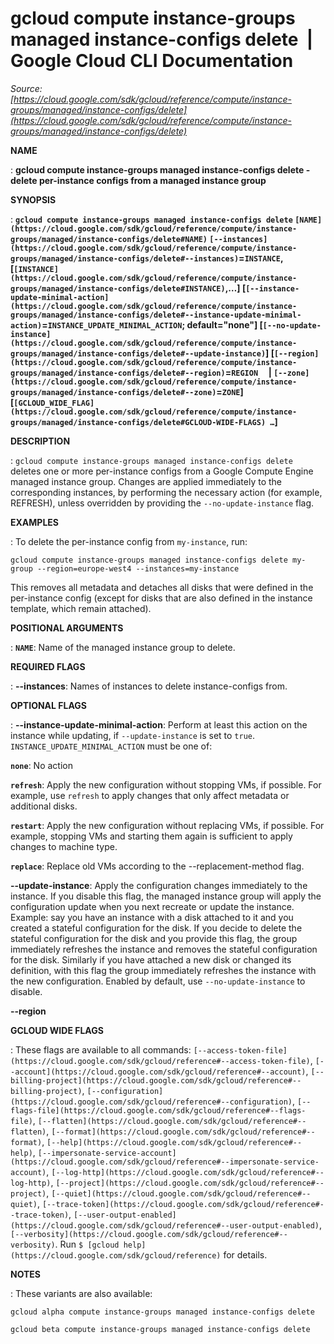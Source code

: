 # gcloud compute instance-groups managed instance-configs delete  |  Google Cloud CLI Documentation

*Source: [https://cloud.google.com/sdk/gcloud/reference/compute/instance-groups/managed/instance-configs/delete](https://cloud.google.com/sdk/gcloud/reference/compute/instance-groups/managed/instance-configs/delete)*

**NAME**

: **gcloud compute instance-groups managed instance-configs delete - delete per-instance configs from a managed instance group**

**SYNOPSIS**

: **`gcloud compute instance-groups managed instance-configs delete` `[NAME](https://cloud.google.com/sdk/gcloud/reference/compute/instance-groups/managed/instance-configs/delete#NAME)` `[--instances](https://cloud.google.com/sdk/gcloud/reference/compute/instance-groups/managed/instance-configs/delete#--instances)`=`INSTANCE`,[`[INSTANCE](https://cloud.google.com/sdk/gcloud/reference/compute/instance-groups/managed/instance-configs/delete#INSTANCE)`,…] [`[--instance-update-minimal-action](https://cloud.google.com/sdk/gcloud/reference/compute/instance-groups/managed/instance-configs/delete#--instance-update-minimal-action)`=`INSTANCE_UPDATE_MINIMAL_ACTION`; default="none"] [`[--no-update-instance](https://cloud.google.com/sdk/gcloud/reference/compute/instance-groups/managed/instance-configs/delete#--update-instance)`] [`[--region](https://cloud.google.com/sdk/gcloud/reference/compute/instance-groups/managed/instance-configs/delete#--region)`=`REGION`     | `[--zone](https://cloud.google.com/sdk/gcloud/reference/compute/instance-groups/managed/instance-configs/delete#--zone)`=`ZONE`] [`[GCLOUD_WIDE_FLAG](https://cloud.google.com/sdk/gcloud/reference/compute/instance-groups/managed/instance-configs/delete#GCLOUD-WIDE-FLAGS) …`]**

**DESCRIPTION**

: `gcloud compute instance-groups managed instance-configs delete`
deletes one or more per-instance configs from a Google Compute Engine managed
instance group.
Changes are applied immediately to the corresponding instances, by performing
the necessary action (for example, REFRESH), unless overridden by providing the
``--no-update-instance`` flag.

**EXAMPLES**

: To delete the per-instance config from
``my-instance``, run:

```
gcloud compute instance-groups managed instance-configs delete my-group --region=europe-west4 --instances=my-instance
```

This removes all metadata and detaches all disks that were defined in the
per-instance config (except for disks that are also defined in the instance
template, which remain attached).

**POSITIONAL ARGUMENTS**

: **`NAME`**:
Name of the managed instance group to delete.

**REQUIRED FLAGS**

: **--instances**:
Names of instances to delete instance-configs from.

**OPTIONAL FLAGS**

: **--instance-update-minimal-action**:
Perform at least this action on the instance while updating, if
`--update-instance` is set to `true`.
`INSTANCE_UPDATE_MINIMAL_ACTION` must be one of:

**`none`**:
No action

**`refresh`**:
Apply the new configuration without stopping VMs, if possible. For example, use
``refresh`` to apply changes that only affect metadata or additional disks.

**`restart`**:
Apply the new configuration without replacing VMs, if possible. For example,
stopping VMs and starting them again is sufficient to apply changes to machine
type.

**`replace`**:
Replace old VMs according to the --replacement-method flag.

**--update-instance**:
Apply the configuration changes immediately to the instance. If you disable this
flag, the managed instance group will apply the configuration update when you
next recreate or update the instance.
Example: say you have an instance with a disk attached to it and you created a
stateful configuration for the disk. If you decide to delete the stateful
configuration for the disk and you provide this flag, the group immediately
refreshes the instance and removes the stateful configuration for the disk.
Similarly if you have attached a new disk or changed its definition, with this
flag the group immediately refreshes the instance with the new configuration.
Enabled by default, use `--no-update-instance` to disable.

**--region**

**GCLOUD WIDE FLAGS**

: These flags are available to all commands: `[--access-token-file](https://cloud.google.com/sdk/gcloud/reference#--access-token-file)`,
`[--account](https://cloud.google.com/sdk/gcloud/reference#--account)`, `[--billing-project](https://cloud.google.com/sdk/gcloud/reference#--billing-project)`,
`[--configuration](https://cloud.google.com/sdk/gcloud/reference#--configuration)`,
`[--flags-file](https://cloud.google.com/sdk/gcloud/reference#--flags-file)`,
`[--flatten](https://cloud.google.com/sdk/gcloud/reference#--flatten)`, `[--format](https://cloud.google.com/sdk/gcloud/reference#--format)`, `[--help](https://cloud.google.com/sdk/gcloud/reference#--help)`, `[--impersonate-service-account](https://cloud.google.com/sdk/gcloud/reference#--impersonate-service-account)`,
`[--log-http](https://cloud.google.com/sdk/gcloud/reference#--log-http)`,
`[--project](https://cloud.google.com/sdk/gcloud/reference#--project)`, `[--quiet](https://cloud.google.com/sdk/gcloud/reference#--quiet)`, `[--trace-token](https://cloud.google.com/sdk/gcloud/reference#--trace-token)`, `[--user-output-enabled](https://cloud.google.com/sdk/gcloud/reference#--user-output-enabled)`,
`[--verbosity](https://cloud.google.com/sdk/gcloud/reference#--verbosity)`.
Run `$ [gcloud help](https://cloud.google.com/sdk/gcloud/reference)` for details.

**NOTES**

: These variants are also available:

```
gcloud alpha compute instance-groups managed instance-configs delete
```

```
gcloud beta compute instance-groups managed instance-configs delete
```